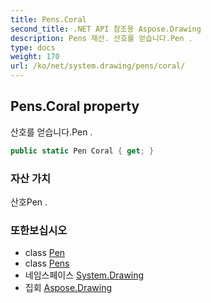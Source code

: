 ```yaml
---
title: Pens.Coral
second_title: .NET API 참조용 Aspose.Drawing
description: Pens 재산. 산호를 얻습니다.Pen .
type: docs
weight: 170
url: /ko/net/system.drawing/pens/coral/
---
```

## Pens.Coral property

산호를 얻습니다.Pen .

```csharp
public static Pen Coral { get; }
```

### 자산 가치

산호Pen .

### 또한보십시오

* class [Pen](../../pen/)
* class [Pens](../)
* 네임스페이스 [System.Drawing](../../pens/)
* 집회 [Aspose.Drawing](../../../)


